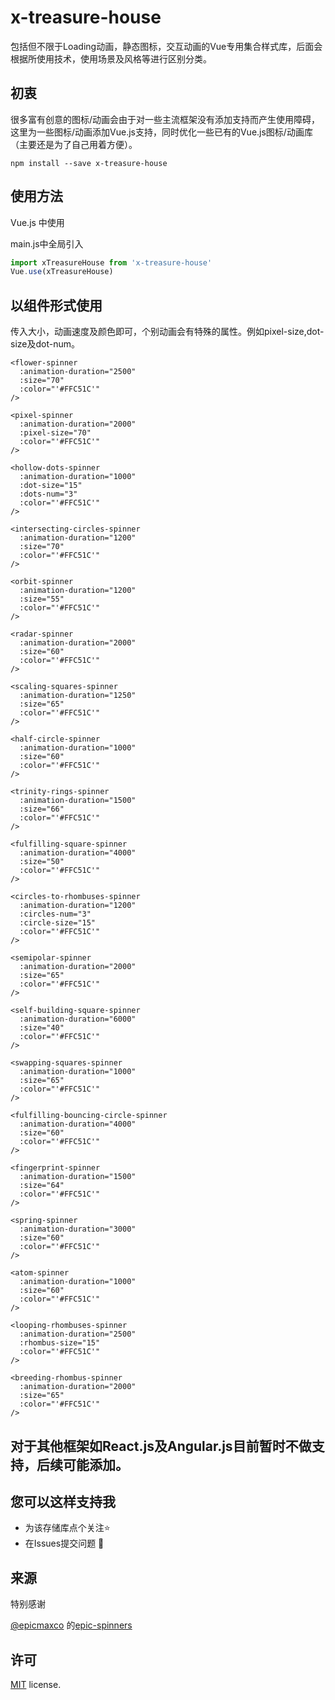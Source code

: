 # x-treasure-house

包括但不限于Loading动画，静态图标，交互动画的Vue专用集合样式库，后面会根据所使用技术，使用场景及风格等进行区别分类。

## 初衷

很多富有创意的图标/动画会由于对一些主流框架没有添加支持而产生使用障碍，这里为一些图标/动画添加Vue.js支持，同时优化一些已有的Vue.js图标/动画库（主要还是为了自己用着方便）。

```
npm install --save x-treasure-house
```

## 使用方法

Vue.js 中使用

main.js中全局引入

```jsx
import xTreasureHouse from 'x-treasure-house'
Vue.use(xTreasureHouse)
```

## 以组件形式使用

传入大小，动画速度及颜色即可，个别动画会有特殊的属性。例如pixel-size,dot-size及dot-num。

```vue
<flower-spinner
  :animation-duration="2500"
  :size="70"
  :color="'#FFC51C'"
/>

<pixel-spinner
  :animation-duration="2000"
  :pixel-size="70"
  :color="'#FFC51C'"
/>

<hollow-dots-spinner
  :animation-duration="1000"
  :dot-size="15"
  :dots-num="3"
  :color="'#FFC51C'"
/>

<intersecting-circles-spinner
  :animation-duration="1200"
  :size="70"
  :color="'#FFC51C'"
/>

<orbit-spinner
  :animation-duration="1200"
  :size="55"
  :color="'#FFC51C'"
/>

<radar-spinner
  :animation-duration="2000"
  :size="60"
  :color="'#FFC51C'"
/>

<scaling-squares-spinner
  :animation-duration="1250"
  :size="65"
  :color="'#FFC51C'"
/>

<half-circle-spinner
  :animation-duration="1000"
  :size="60"
  :color="'#FFC51C'"
/>

<trinity-rings-spinner
  :animation-duration="1500"
  :size="66"
  :color="'#FFC51C'"
/>

<fulfilling-square-spinner
  :animation-duration="4000"
  :size="50"
  :color="'#FFC51C'"
/>

<circles-to-rhombuses-spinner
  :animation-duration="1200"
  :circles-num="3"
  :circle-size="15"
  :color="'#FFC51C'"
/>

<semipolar-spinner
  :animation-duration="2000"
  :size="65"
  :color="'#FFC51C'"
/>

<self-building-square-spinner
  :animation-duration="6000"
  :size="40"
  :color="'#FFC51C'"
/>

<swapping-squares-spinner
  :animation-duration="1000"
  :size="65"
  :color="'#FFC51C'"
/>

<fulfilling-bouncing-circle-spinner
  :animation-duration="4000"
  :size="60"
  :color="'#FFC51C'"
/>

<fingerprint-spinner
  :animation-duration="1500"
  :size="64"
  :color="'#FFC51C'"
/>

<spring-spinner
  :animation-duration="3000"
  :size="60"
  :color="'#FFC51C'"
/>

<atom-spinner
  :animation-duration="1000"
  :size="60"
  :color="'#FFC51C'"
/>

<looping-rhombuses-spinner
  :animation-duration="2500"
  :rhombus-size="15"
  :color="'#FFC51C'"
/>

<breeding-rhombus-spinner
  :animation-duration="2000"
  :size="65"
  :color="'#FFC51C'"
/>
```

## 对于其他框架如React.js及Angular.js目前暂时不做支持，后续可能添加。

## 您可以这样支持我

- 为该存储库点个关注:star:
- 在Issues提交问题 :wrench:

## 来源

特别感谢

[@epicmaxco](https://github.com/epicmaxco) 的[epic-spinners](https://github.com/epicmaxco/epic-spinners)

## 许可

[MIT](https://github.com/epicmaxco/vuestic-admin/blob/master/LICENSE) license.
